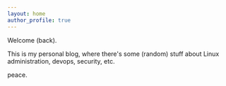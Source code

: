 ```yaml
---
layout: home
author_profile: true
---
```


Welcome (back).

This is my personal blog, where there's some (random) stuff about Linux administration, devops, security, etc.

peace.
